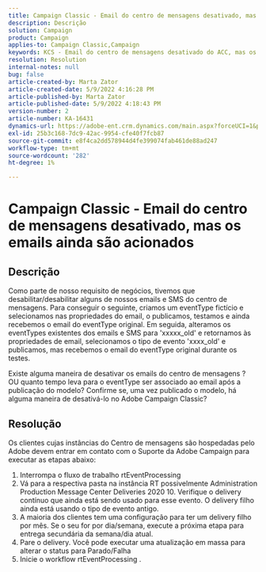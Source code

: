 ```yaml
---
title: Campaign Classic - Email do centro de mensagens desativado, mas os emails ainda são acionados
description: Descrição
solution: Campaign
product: Campaign
applies-to: Campaign Classic,Campaign
keywords: KCS - Email do centro de mensagens desativado do ACC, mas os emails ainda estão sendo acionados
resolution: Resolution
internal-notes: null
bug: false
article-created-by: Marta Zator
article-created-date: 5/9/2022 4:16:28 PM
article-published-by: Marta Zator
article-published-date: 5/9/2022 4:18:43 PM
version-number: 2
article-number: KA-16431
dynamics-url: https://adobe-ent.crm.dynamics.com/main.aspx?forceUCI=1&pagetype=entityrecord&etn=knowledgearticle&id=f38c465e-b3cf-ec11-a7b5-0022480a8e40
exl-id: 25b3c168-7dc9-42ac-9954-cfe40f7fcb87
source-git-commit: e8f4ca2dd578944d4fe399074fab461de88ad247
workflow-type: tm+mt
source-wordcount: '282'
ht-degree: 1%

---
```


# Campaign Classic - Email do centro de mensagens desativado, mas os emails ainda são acionados

## Descrição


Como parte de nosso requisito de negócios, tivemos que desabilitar/desabilitar alguns de nossos emails e SMS do centro de mensagens. Para conseguir o seguinte, criamos um eventType fictício e selecionamos nas propriedades do email, o publicamos, testamos e ainda recebemos o email do eventType original.
Em seguida, alteramos os eventTypes existentes dos emails e SMS para &#39;xxxxx_old&#39; e retornamos às propriedades de email, selecionamos o tipo de evento &#39;xxxx_old&#39; e publicamos, mas recebemos o email do eventType original durante os testes.

Existe alguma maneira de desativar os emails do centro de mensagens ? OU quanto tempo leva para o eventType ser associado ao email após a publicação do modelo?
Confirme se, uma vez publicado o modelo, há alguma maneira de desativá-lo no Adobe Campaign Classic?


## Resolução


Os clientes cujas instâncias do Centro de mensagens são hospedadas pelo Adobe devem entrar em contato com o Suporte da Adobe Campaign para executar as etapas abaixo:

1. Interrompa o fluxo de trabalho rtEventProcessing
2. Vá para a respectiva pasta na instância RT possivelmente Administration Production Message Center Deliveries 2020 10. Verifique o delivery contínuo que ainda está sendo usado para esse evento. O delivery filho ainda está usando o tipo de evento antigo.
3. A maioria dos clientes tem uma configuração para ter um delivery filho por mês. Se o seu for por dia/semana, execute a próxima etapa para entrega secundária da semana/dia atual.
4. Pare o delivery. Você pode executar uma atualização em massa para alterar o status para Parado/Falha
5. Inicie o workflow rtEventProcessing .
